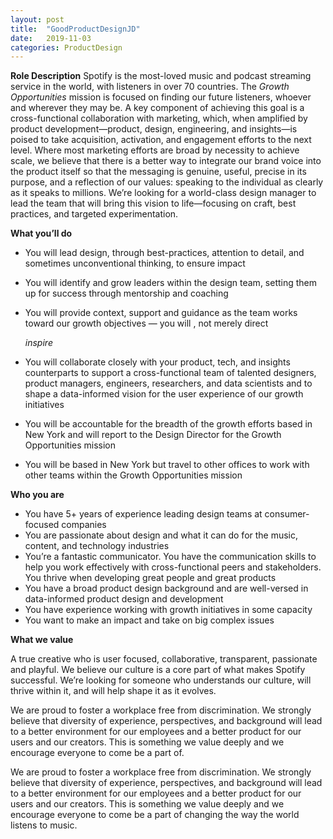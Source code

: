 ```yaml
---
layout: post
title:  "GoodProductDesignJD"
date:   2019-11-03
categories: ProductDesign
---
```


**Role Description** Spotify is the most-loved music and podcast streaming service in the world, with listeners in over 70 countries. The *Growth Opportunities* mission is focused on finding our future listeners, whoever and wherever they may be. A key component of achieving this goal is a cross-functional collaboration with marketing, which, when amplified by product development—product, design, engineering, and insights—is poised to take acquisition, activation, and engagement efforts to the next level. Where most marketing efforts are broad by necessity to achieve scale, we believe that there is a better way to integrate our brand voice into the product itself so that the messaging is genuine, useful, precise in its purpose, and a reflection of our values: speaking to the individual as clearly as it speaks to millions. We’re looking for a world-class design manager to lead the team that will bring this vision to life—focusing on craft, best practices, and targeted experimentation.

**What you’ll do**

- You will lead design, through best-practices, attention to detail, and sometimes unconventional thinking, to ensure impact
- You will identify and grow leaders within the design team, setting them up for success through mentorship and coaching
- You will provide context, support and guidance as the team works toward our growth objectives — you will , not merely direct

    *inspire*

- You will collaborate closely with your product, tech, and insights counterparts to support a cross-functional team of talented designers, product managers, engineers, researchers, and data scientists and to shape a data-informed vision for the user experience of our growth initiatives
- You will be accountable for the breadth of the growth efforts based in New York and will report to the Design Director for the Growth Opportunities mission
- You will be based in New York but travel to other offices to work with other teams within the Growth Opportunities mission

**Who you are**

- You have 5+ years of experience leading design teams at consumer-focused companies
- You are passionate about design and what it can do for the music, content, and technology industries
- You’re a fantastic communicator. You have the communication skills to help you work effectively with cross-functional peers and stakeholders. You thrive when developing great people and great products
- You have a broad product design background and are well-versed in data-informed product design and development
- You have experience working with growth initiatives in some capacity
- You want to make an impact and take on big complex issues

**What we value**

A true creative who is user focused, collaborative, transparent, passionate and playful. We believe our culture is a core part of what makes Spotify successful. We’re looking for someone who understands our culture, will thrive within it, and will help shape it as it evolves.

We are proud to foster a workplace free from discrimination. We strongly believe that diversity of experience, perspectives, and background will lead to a better environment for our employees and a better product for our users and our creators. This is something we value deeply and we encourage everyone to come be a part of.

We are proud to foster a workplace free from discrimination. We strongly believe that diversity of experience, perspectives, and background will lead to a better environment for our employees and a better product for our users and our creators. This is something we value deeply and we encourage everyone to come be a part of changing the way the world listens to music.

